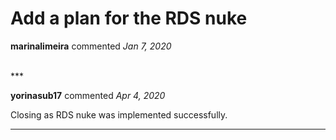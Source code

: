 # Add a plan for the RDS nuke

**marinalimeira** commented *Jan 7, 2020*


<br />
***


**yorinasub17** commented *Apr 4, 2020*

Closing as RDS nuke was implemented successfully.
***

